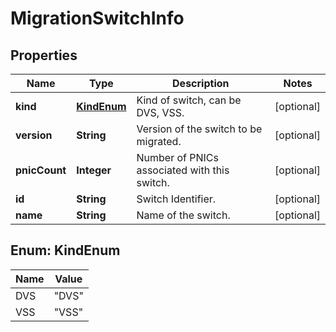 # MigrationSwitchInfo

## Properties
Name | Type | Description | Notes
------------ | ------------- | ------------- | -------------
**kind** | [**KindEnum**](#KindEnum) | Kind of switch, can be DVS, VSS. |  [optional]
**version** | **String** | Version of the switch to be migrated. |  [optional]
**pnicCount** | **Integer** | Number of PNICs associated with this switch. |  [optional]
**id** | **String** | Switch Identifier. |  [optional]
**name** | **String** | Name of the switch. |  [optional]

<a name="KindEnum"></a>
## Enum: KindEnum
Name | Value
---- | -----
DVS | &quot;DVS&quot;
VSS | &quot;VSS&quot;
